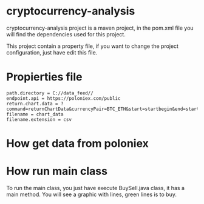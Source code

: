 # cryptocurrency-analysis
cryptocurrency-analysis project is a maven project, in the pom.xml file you will find the dependencies used for this project.

This project contain a property file, if you want to change the project configuration, just have edit this file.

# Propierties file
```property
path.directory = C://data_feed//
endpoint.api = https://poloniex.com/public
return.chart.data = ?command=returnChartData&currencyPair=BTC_ETH&start=startbegin&end=startend&period=300
filename = chart_data
filename.extension = csv
```

# How get data from poloniex



# How run main class

To run the main class, you just have execute BuySell.java class, it has a main method. You will see a graphic with lines, green lines is to buy.
